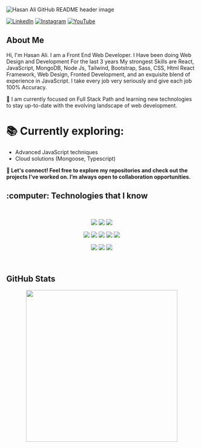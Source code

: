 <img src="https://i.ibb.co/C9DyX89/Web-Developer.jpg" alt="Hasan Ali GitHub README header image"> 

[![LinkedIn](https://img.shields.io/badge/linkedin-%230077B5.svg?&style=for-the-badge&logo=linkedin&logoColor=white)](https://www.linkedin.com/in/hasanali207/)
[![Instagram](https://img.shields.io/badge/instagram-%23E4405F.svg?&style=for-the-badge&logo=instagram&logoColor=white)](https://www.instagram.com/hasanali142228/)
[![YouTube](https://img.shields.io/badge/youtube-%2312100E.svg?&style=for-the-badge&logo=youtube&logoColor=white)](https://www.youtube.com/@hasandevpro)

<h2>About Me</h2>
<p>Hi, I'm Hasan Ali. I am a Front End Web Developer. I Have been doing Web Design and Development For the last 3 years My strongest Skills are React, JavaScript, MongoDB, Node Js, Tailwind, Bootstrap, Sass, CSS, Html React Framework, Web Design, Fronted Development, and an exquisite blend of experience in JavaScript. I take every job very seriously and give each job 100% Accuracy. </p>

<p>🎯 I am currently focused on Full Stack Path and learning new technologies to stay up-to-date with the evolving landscape of web development. </p>

<h1>📚 Currently exploring: </h1>

<ul> 
    <li> Advanced JavaScript techniques
</li>
    <li> Cloud solutions (Mongoose, Typescript)
</li>
  
 </ul>
<p> <b>🚀 Let's connect! Feel free to explore my repositories and check out the projects I've worked on. I’m always open to collaboration opportunities. </b> </p>





<h2>:computer: Technologies that I know</h2>

<br>
<p align="center">
<img src="https://github.com/mir-hussain/mir-hussain/blob/main/images/icons/HTML.png"/>
<img src="https://github.com/mir-hussain/mir-hussain/blob/main/images/icons/css.png"/>
<img src="https://github.com/mir-hussain/mir-hussain/blob/main/images/icons/JavaScript.png"/>
</p>
<p align="center">
<img src="https://github.com/mir-hussain/mir-hussain/blob/main/images/icons/react.png"/>
<img src="https://github.com/mir-hussain/mir-hussain/blob/main/images/icons/sass.png"/>
<img src="https://github.com/mir-hussain/mir-hussain/blob/main/images/icons/tailwind.png"/>
<img src="https://github.com/mir-hussain/mir-hussain/blob/main/images/icons/Bootsrap.png"/>
<img src="https://github.com/mir-hussain/mir-hussain/blob/main/images/icons/firebase.png"/>
</p>
<p align="center">
<img src="https://github.com/mir-hussain/mir-hussain/blob/main/images/icons/node.png"/>
<img src="https://github.com/mir-hussain/mir-hussain/blob/main/images/icons/express.png"/>
<img src="https://github.com/mir-hussain/mir-hussain/blob/main/images/icons/mongo.png"/>
</p><br/>

<!--  
<p><a href="https://weekly-vue.news/issues">➡️ More issues</a></p> -->
<h2>GitHub Stats</h2>
<div  align="center"> <img width=400 src='https://github-readme-streak-stats.herokuapp.com/?user=hasanali207&theme=vue-dark&hide_border=true' /> </div>




